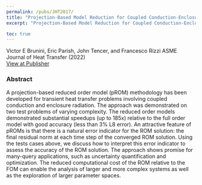 ```yaml
---
permalink: /pubs/JHT2017/
title: "Projection-Based Model Reduction for Coupled Conduction-Enclosure Radiation Systems"
excerpt: "Projection-Based Model Reduction for Coupled Conduction-Enclosure Radiation Systems"

toc: true
---
```


Victor E Brunini, Eric Parish, John Tencer, and Francesco Rizzi
ASME Journal of Heat Transfer (2022)  
[View at Publisher](https://asmedigitalcollection.asme.org/heattransfer/article/doi/10.1115/1.4053994/1137923/Projection-Based-Model-Reduction-for-Coupled)  

### Abstract

A projection-based reduced order model (pROM) methodology has been developed for transient heat transfer problems involving coupled conduction and enclosure radiation. The approach was demonstrated on two test problems of varying complexity. The reduced order models demonstrated substantial speedups (up to 185x) relative to the full order model with good accuracy (less than 3% L8 error). An attractive feature of pROMs is that there is a natural error indicator for the ROM solution: the final residual norm at each time step of the converged ROM solution. Using the tests cases above, we discuss how to interpret this error indicator to assess the accuracy of the ROM solution. The approach shows promise for many-query applications, such as uncertainty quantification and optimization. The reduced computational cost of the ROM relative to the FOM can enable the analysis of larger and more complex systems as well as the exploration of larger parameter spaces.
